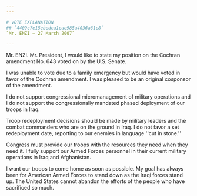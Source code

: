 ```yaml
---
---

# VOTE EXPLANATION
## `4409c7e15ebedca1cae985a4036a61c8`
`Mr. ENZI — 27 March 2007`

---
```


 Mr. ENZI. Mr. President, I would like to state my position on 
the Cochran amendment No. 643 voted on by the U.S. Senate.

I was unable to vote due to a family emergency but would have voted 
in favor of the Cochran amendment. I was pleased to be an original 
cosponsor of the amendment.

I do not support congressional micromanagement of military operations 
and I do not support the congressionally mandated phased deployment of 
our troops in Iraq.

Troop redeployment decisions should be made by military leaders and 
the combat commanders who are on the ground in Iraq. I do not favor a 
set redeployment date, reporting to our enemies in language ''cut in 
stone.''

Congress must provide our troops with the resources they need when 
they need it. I fully support our Armed Forces personnel in their 
current military operations in Iraq and Afghanistan.

I want our troops to come home as soon as possible. My goal has 
always been for American Armed Forces to stand down as the Iraqi forces 
stand up. The United States cannot abandon the efforts of the people 
who have sacrificed so much.
